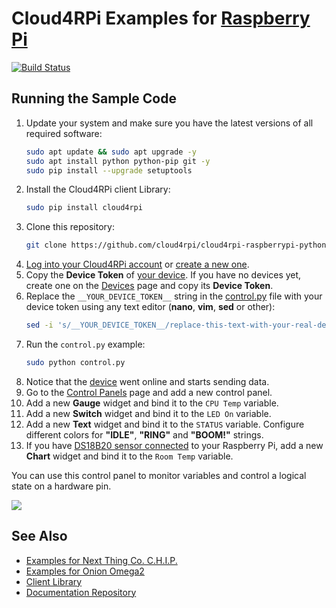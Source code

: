 Cloud4RPi Examples for [Raspberry Pi](https://www.raspberrypi.org/products/)
============================================================================

[![Build Status](https://travis-ci.org/cloud4rpi/cloud4rpi-raspberrypi-python.svg?branch=master)](https://travis-ci.org/cloud4rpi/cloud4rpi-raspberrypi-python)

## Running the Sample Code

1. Update your system and make sure you have the latest versions of all required software:
    ```sh
    sudo apt update && sudo apt upgrade -y
    sudo apt install python python-pip git -y
    sudo pip install --upgrade setuptools
    ```
2. Install the Cloud4RPi client Library:
    ```sh
    sudo pip install cloud4rpi
    ```
3. Clone this repository:
    ```sh
    git clone https://github.com/cloud4rpi/cloud4rpi-raspberrypi-python.git && cd cloud4rpi-raspberrypi-python
    ```
4. [Log into your Cloud4RPi account](https://cloud4rpi.io/auth) or [create a new one](https://cloud4rpi.io/auth/signup).
5. Copy the **Device Token** of [your device](https://cloud4rpi.io/devices). If you have no devices yet, create one on the [Devices](https://cloud4rpi.io/devices) page and copy its **Device Token**.
6. Replace the `__YOUR_DEVICE_TOKEN__` string in the [control.py](https://github.com/cloud4rpi/cloud4rpi-raspberrypi-python/blob/master/control.py) file with your device token using any text editor (**nano**, **vim**, **sed** or other):
    ```sh
    sed -i 's/__YOUR_DEVICE_TOKEN__/replace-this-text-with-your-real-device-token/' control.py
    ```
7. Run the `control.py` example:
    ```sh
    sudo python control.py
    ```
8. Notice that the [device](https://cloud4rpi.io/devices) went online and starts sending data.
9. Go to the [Control Panels](https://cloud4rpi.io/control-panels/) page and add a new control panel.
10. Add a new **Gauge** widget and bind it to the `CPU Temp` variable.
10. Add a new **Switch** widget and bind it to the `LED On` variable.
11. Add a new **Text** widget and bind it to the `STATUS` variable. Configure different colors for **"IDLE"**, **"RING"** and **"BOOM!"** strings.
12. If you have [DS18B20 sensor connected](https://cloud4rpi.github.io/docs/howto/#connect-ds18b20-temperature-sensor) to your Raspberry Pi, add a new **Chart** widget and bind it to the `Room Temp` variable.

You can use this control panel to monitor variables and control a logical state on a hardware pin.

![](https://github.com/cloud4rpi/docs/blob/master/docs/panel.png)

## See Also

* [Examples for Next Thing Co. C.H.I.P.](https://github.com/cloud4rpi/cloud4rpi-chip-python)
* [Examples for Onion Omega2](https://github.com/cloud4rpi/cloud4rpi-omega2-python)
* [Client Library](https://github.com/cloud4rpi/cloud4rpi)
* [Documentation Repository](https://github.com/cloud4rpi/docs)
